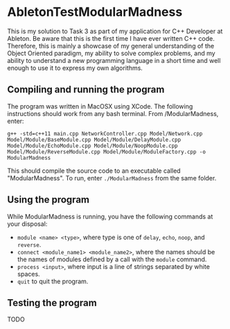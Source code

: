 # AbletonTestModularMadness

This is my solution to Task 3 as part of my application for C++ Developer at Ableton.
Be aware that this is the first time I have ever written C++ code. Therefore, this is mainly a showcase of my general understanding of the Object Oriented paradigm, my ability to solve complex problems, and my ability to understand a new programming language in a short time and well enough to use it to express my own algorithms.

## Compiling and running the program
The program was written in MacOSX using XCode. The following instructions should work from any bash terminal.
From /ModularMadness, enter:

```
g++ -std=c++11 main.cpp NetworkController.cpp Model/Network.cpp Model/Module/BaseModule.cpp Model/Module/DelayModule.cpp Model/Module/EchoModule.cpp Model/Module/NoopModule.cpp Model/Module/ReverseModule.cpp Model/Module/ModuleFactory.cpp -o ModularMadness
```

This should compile the source code to an executable called "ModularMadness".
To run, enter `./ModularMadness` from the same folder.

## Using the program
While ModularMadness is running, you have the following commands at your disposal:
- `module <name> <type>`, where type is one of `delay`, `echo`, `noop`, and `reverse`.
- `connect <module_name1> <module_name2>`, where the names should be the names of modules defined by a call with the `module` command.
- `process <input>`, where input is a line of strings separated by white spaces.
- `quit` to quit the program.

## Testing the program
TODO
